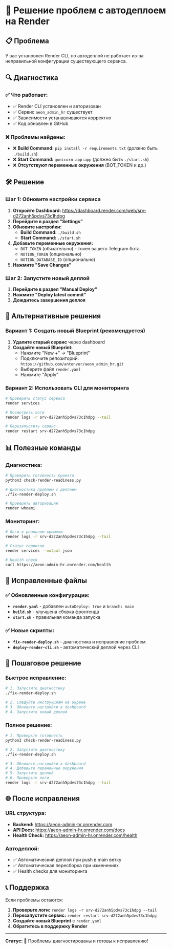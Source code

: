 # 🔧 Решение проблем с автодеплоем на Render

## 📋 Проблема
У вас установлен Render CLI, но автодеплой не работает из-за неправильной конфигурации существующего сервиса.

## 🔍 Диагностика

### ✅ Что работает:
- ✅ Render CLI установлен и авторизован
- ✅ Сервис `aeon_admin_hr` существует
- ✅ Зависимости устанавливаются корректно
- ✅ Код обновлен в GitHub

### ❌ Проблемы найдены:
- ❌ **Build Command:** `pip install -r requirements.txt` (должно быть `./build.sh`)
- ❌ **Start Command:** `gunicorn app:app` (должно быть `./start.sh`)
- ❌ **Отсутствуют переменные окружения** (BOT_TOKEN и др.)

## 🛠️ Решение

### Шаг 1: Обновите настройки сервиса

1. **Откройте Dashboard:** https://dashboard.render.com/web/srv-d272anh5pdvs73c1hdpg
2. **Перейдите в раздел "Settings"**
3. **Обновите настройки:**
   - **Build Command:** `./build.sh`
   - **Start Command:** `./start.sh`
4. **Добавьте переменные окружения:**
   - `BOT_TOKEN` (обязательно) - токен вашего Telegram бота
   - `NOTION_TOKEN` (опционально)
   - `NOTION_DATABASE_ID` (опционально)
5. **Нажмите "Save Changes"**

### Шаг 2: Запустите новый деплой

1. **Перейдите в раздел "Manual Deploy"**
2. **Нажмите "Deploy latest commit"**
3. **Дождитесь завершения деплоя**

## 🚀 Альтернативные решения

### Вариант 1: Создать новый Blueprint (рекомендуется)

1. **Удалите старый сервис** через dashboard
2. **Создайте новый Blueprint:**
   - Нажмите "New +" → "Blueprint"
   - Подключите репозиторий: `https://github.com/antonver/aeon_admin_hr.git`
   - Выберите файл `render.yaml`
   - Нажмите "Apply"

### Вариант 2: Использовать CLI для мониторинга

```bash
# Проверить статус сервиса
render services

# Посмотреть логи
render logs -r srv-d272anh5pdvs73c1hdpg --tail

# Перезапустить сервис
render restart srv-d272anh5pdvs73c1hdpg
```

## 📊 Полезные команды

### Диагностика:
```bash
# Проверить готовность проекта
python3 check-render-readiness.py

# Диагностика проблем с деплоем
./fix-render-deploy.sh

# Проверить авторизацию
render whoami
```

### Мониторинг:
```bash
# Логи в реальном времени
render logs -r srv-d272anh5pdvs73c1hdpg --tail

# Статус сервисов
render services --output json

# Health check
curl https://aeon-admin-hr.onrender.com/health
```

## 🔧 Исправленные файлы

### ✅ Обновленные конфигурации:
- **`render.yaml`** - добавлен `autoDeploy: true` и `branch: main`
- **`build.sh`** - улучшена сборка фронтенда
- **`start.sh`** - правильная команда запуска

### ✅ Новые скрипты:
- **`fix-render-deploy.sh`** - диагностика и исправление проблем
- **`deploy-render-cli.sh`** - автоматический деплой через CLI

## 📝 Пошаговое решение

### Быстрое исправление:
```bash
# 1. Запустите диагностику
./fix-render-deploy.sh

# 2. Следуйте инструкциям на экране
# 3. Обновите настройки в dashboard
# 4. Запустите новый деплой
```

### Полное решение:
```bash
# 1. Проверьте готовность
python3 check-render-readiness.py

# 2. Запустите диагностику
./fix-render-deploy.sh

# 3. Обновите настройки в dashboard
# 4. Добавьте переменные окружения
# 5. Запустите деплой
# 6. Проверьте логи
render logs -r srv-d272anh5pdvs73c1hdpg --tail
```

## 🌐 После исправления

### URL структура:
- **Backend:** https://aeon-admin-hr.onrender.com
- **API Docs:** https://aeon-admin-hr.onrender.com/docs
- **Health Check:** https://aeon-admin-hr.onrender.com/health

### Автодеплой:
- ✅ Автоматический деплой при push в main ветку
- ✅ Автоматическая пересборка при изменениях
- ✅ Health checks для мониторинга

## 📞 Поддержка

Если проблемы остаются:
1. **Проверьте логи:** `render logs -r srv-d272anh5pdvs73c1hdpg --tail`
2. **Перезапустите сервис:** `render restart srv-d272anh5pdvs73c1hdpg`
3. **Создайте новый Blueprint** с `render.yaml`
4. **Обратитесь в поддержку Render**

---

**Статус:** 🔧 Проблемы диагностированы и готовы к исправлению! 